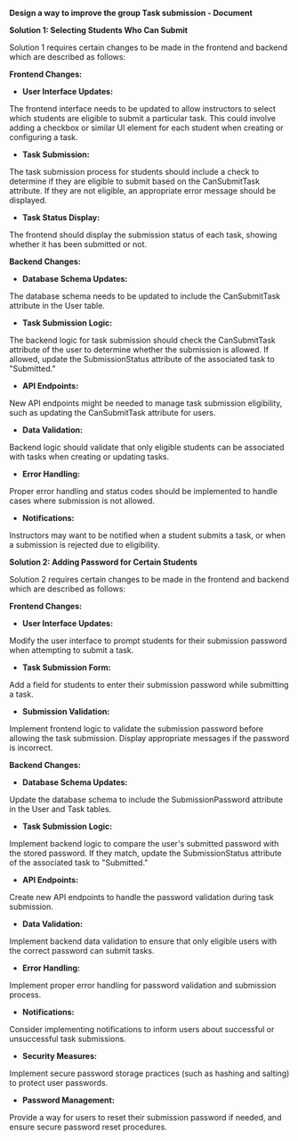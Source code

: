 ﻿**Design a way to improve the group Task submission - Document**

<a name="_hlk143111384"></a>**Solution 1: Selecting Students Who Can Submit**

Solution 1 requires certain changes to be made in the frontend and backend which are described as
follows:

**Frontend Changes:**

- **User Interface Updates:**

The frontend interface needs to be updated to allow instructors to select which students are
eligible to submit a particular task. This could involve adding a checkbox or similar UI element for
each student when creating or configuring a task.

- **Task Submission:**

The task submission process for students should include a check to determine if they are eligible to
submit based on the CanSubmitTask attribute. If they are not eligible, an appropriate error message
should be displayed.

- **Task Status Display:**

The frontend should display the submission status of each task, showing whether it has been
submitted or not.

**Backend Changes:**

- **Database Schema Updates:**

The database schema needs to be updated to include the CanSubmitTask attribute in the User table.

- **Task Submission Logic:**

The backend logic for task submission should check the CanSubmitTask attribute of the user to
determine whether the submission is allowed. If allowed, update the SubmissionStatus attribute of
the associated task to "Submitted."

- **API Endpoints:**

New API endpoints might be needed to manage task submission eligibility, such as updating the
CanSubmitTask attribute for users.

- **Data Validation:**

Backend logic should validate that only eligible students can be associated with tasks when creating
or updating tasks.

- **Error Handling:**

Proper error handling and status codes should be implemented to handle cases where submission is not
allowed.

- **Notifications:**

Instructors may want to be notified when a student submits a task, or when a submission is rejected
due to eligibility.

<a name="_hlk143111371"></a>**Solution 2: Adding Password for Certain Students**

Solution 2 requires certain changes to be made in the frontend and backend which are described as
follows:

**Frontend Changes:**

- **User Interface Updates:**

Modify the user interface to prompt students for their submission password when attempting to submit
a task.

- **Task Submission Form:**

Add a field for students to enter their submission password while submitting a task.

- **Submission Validation:**

Implement frontend logic to validate the submission password before allowing the task submission.
Display appropriate messages if the password is incorrect.

**Backend Changes:**

- **Database Schema Updates:**

Update the database schema to include the SubmissionPassword attribute in the User and Task tables.

- **Task Submission Logic:**

Implement backend logic to compare the user's submitted password with the stored password. If they
match, update the SubmissionStatus attribute of the associated task to "Submitted."

- **API Endpoints:**

Create new API endpoints to handle the password validation during task submission.

- **Data Validation:**

Implement backend data validation to ensure that only eligible users with the correct password can
submit tasks.

- **Error Handling:**

Implement proper error handling for password validation and submission process.

- **Notifications:**

Consider implementing notifications to inform users about successful or unsuccessful task
submissions.

- **Security Measures:**

Implement secure password storage practices (such as hashing and salting) to protect user passwords.

- **Password Management:**

Provide a way for users to reset their submission password if needed, and ensure secure password
reset procedures.
